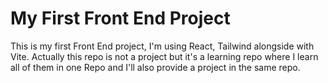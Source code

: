 # My First Front End Project

This is my first Front End project, I'm using React, Tailwind alongside with Vite. Actually this repo is not a project but it's a learning repo where I learn all of them in one Repo and I'll also provide a project in the same repo.


